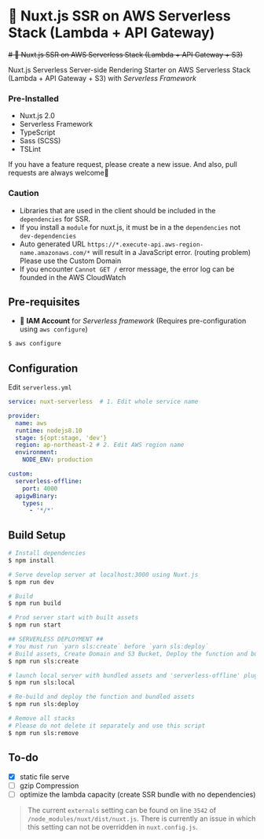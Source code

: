 # 🚀 Nuxt.js SSR on AWS Serverless Stack (Lambda + API Gateway)
~~# 🚀 Nuxt.js SSR on AWS Serverless Stack (Lambda + API Gateway + S3)~~

Nuxt.js Serverless Server-side Rendering Starter on AWS Serverless Stack (Lambda + API Gateway + S3) with *Serverless Framework*

### Pre-Installed
- Nuxt.js 2.0
- Serverless Framework
- TypeScript
- Sass (SCSS)
- TSLint

If you have a feature request, please create a new issue. And also, pull requests are always welcome🙏

### Caution
- Libraries that are used in the client should be included in the `dependencies` for SSR.
- If you install a `module` for nuxt.js, it must be in a the `dependencies` not `dev-dependencies`
- Auto generated URL `https://*.execute-api.aws-region-name.amazonaws.com/*` will result in a JavaScript error. (routing problem) Please use the Custom Domain
- If you encounter `Cannot GET /` error message, the error log can be founded in the AWS CloudWatch

## Pre-requisites
- 🔑 **IAM Account** for *Serverless framework* (Requires pre-configuration using `aws configure`)

```bash
$ aws configure
```

## Configuration

Edit `serverless.yml`

```yaml
service: nuxt-serverless  # 1. Edit whole service name

provider:
  name: aws
  runtime: nodejs8.10
  stage: ${opt:stage, 'dev'}
  region: ap-northeast-2 # 2. Edit AWS region name
  environment:
    NODE_ENV: production

custom:
  serverless-offline:
    port: 4000
  apigwBinary:
    types:
      - '*/*'
```

## Build Setup

```bash
# Install dependencies
$ npm install

# Serve develop server at localhost:3000 using Nuxt.js
$ npm run dev

# Build
$ npm run build

# Prod server start with built assets
$ npm run start

## SERVERLESS DEPLOYMENT ##
# You must run `yarn sls:create` before `yarn sls:deploy`
# Build assets, Create Domain and S3 Bucket, Deploy the function and bundled assets
$ npm run sls:create

# launch local server with bundled assets and 'serverless-offline' plugin
$ npm run sls:local

# Re-build and deploy the function and bundled assets
$ npm run sls:deploy

# Remove all stacks
# Please do not delete it separately and use this script
$ npm run sls:remove
```

## To-do
- [x] static file serve
- [ ] gzip Compression
- [ ] optimize the lambda capacity (create SSR bundle with no dependencies)
> The current `externals` setting can be found on line `3542` of `/node_modules/nuxt/dist/nuxt.js`. There is currently an issue in which this setting can not be overridden in `nuxt.config.js`.